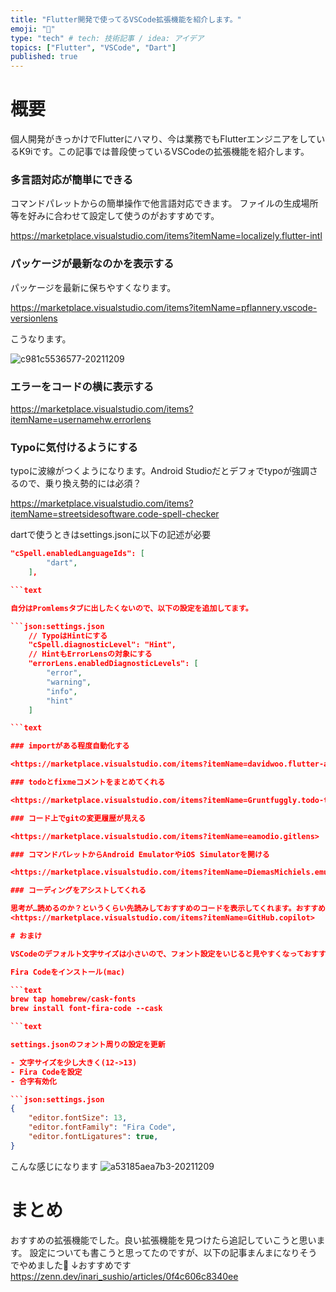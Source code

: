 ```yaml
---
title: "Flutter開発で使ってるVSCode拡張機能を紹介します。"
emoji: "🐙"
type: "tech" # tech: 技術記事 / idea: アイデア
topics: ["Flutter", "VSCode", "Dart"]
published: true
---
```


# 概要

個人開発がきっかけでFlutterにハマり、今は業務でもFlutterエンジニアをしているK9iです。この記事では普段使っているVSCodeの拡張機能を紹介します。

### 多言語対応が簡単にできる

コマンドパレットからの簡単操作で他言語対応できます。
ファイルの生成場所等を好みに合わせて設定して使うのがおすすめです。

<https://marketplace.visualstudio.com/items?itemName=localizely.flutter-intl>

### パッケージが最新なのかを表示する

パッケージを最新に保ちやすくなります。

<https://marketplace.visualstudio.com/items?itemName=pflannery.vscode-versionlens>

こうなります。

![c981c5536577-20211209](https://storage.googleapis.com/zenn-user-upload/c981c5536577-20211209.png)

### エラーをコードの横に表示する

<https://marketplace.visualstudio.com/items?itemName=usernamehw.errorlens>

### Typoに気付けるようにする

typoに波線がつくようになります。Android Studioだとデフォでtypoが強調さるので、乗り換え勢的には必須？

<https://marketplace.visualstudio.com/items?itemName=streetsidesoftware.code-spell-checker>

dartで使うときはsettings.jsonに以下の記述が必要

```json:settings.json
"cSpell.enabledLanguageIds": [
        "dart",
    ],

```text

自分はPromlemsタブに出したくないので、以下の設定を追加してます。

```json:settings.json
    // TypoはHintにする
    "cSpell.diagnosticLevel": "Hint",
    // HintもErrorLensの対象にする
    "errorLens.enabledDiagnosticLevels": [
        "error",
        "warning",
        "info",
        "hint"
    ]

```text

### importがある程度自動化する

<https://marketplace.visualstudio.com/items?itemName=davidwoo.flutter-auto-import>

### todoとfixmeコメントをまとめてくれる

<https://marketplace.visualstudio.com/items?itemName=Gruntfuggly.todo-tree>

### コード上でgitの変更履歴が見える

<https://marketplace.visualstudio.com/items?itemName=eamodio.gitlens>

### コマンドパレットからAndroid EmulatorやiOS Simulatorを開ける

<https://marketplace.visualstudio.com/items?itemName=DiemasMichiels.emulate>

### コーディングをアシストしてくれる

思考が…読めるのか？というくらい先読みしておすすめのコードを表示してくれます。おすすめされたコードを使うかどうか判断できる必要があるので初心者向きでは無いです。
<https://marketplace.visualstudio.com/items?itemName=GitHub.copilot>

# おまけ

VSCodeのデフォルト文字サイズは小さいので、フォント設定をいじると見やすくなっておすすめです。

Fira Codeをインストール(mac)

```text
brew tap homebrew/cask-fonts
brew install font-fira-code --cask

```text

settings.jsonのフォント周りの設定を更新

- 文字サイズを少し大きく(12->13)
- Fira Codeを設定
- 合字有効化

```json:settings.json
{
    "editor.fontSize": 13,
    "editor.fontFamily": "Fira Code",
    "editor.fontLigatures": true,
}

```

こんな感じになります
![a53185aea7b3-20211209](https://storage.googleapis.com/zenn-user-upload/a53185aea7b3-20211209.png)

# まとめ

おすすめの拡張機能でした。良い拡張機能を見つけたら追記していこうと思います。
設定についても書こうと思ってたのですが、以下の記事まんまになりそうでやめました🥺
↓おすすめです
<https://zenn.dev/inari_sushio/articles/0f4c606c8340ee>

